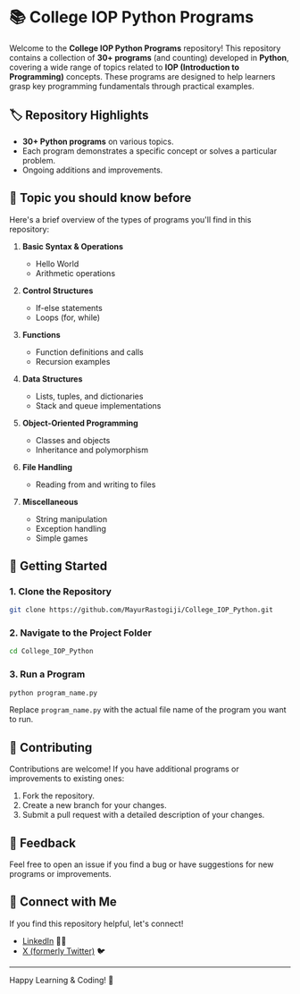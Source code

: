 # 📚 College IOP Python Programs

Welcome to the **College IOP Python Programs** repository! This repository contains a collection of **30+ programs** (and counting) developed in **Python**, covering a wide range of topics related to **IOP (Introduction to Programming)** concepts. These programs are designed to help learners grasp key programming fundamentals through practical examples.

## 🏷️ **Repository Highlights**
- **30+ Python programs** on various topics.
- Each program demonstrates a specific concept or solves a particular problem.
- Ongoing additions and improvements.

## 📝 **Topic you should know before**
Here's a brief overview of the types of programs you'll find in this repository:

1. **Basic Syntax & Operations**
   - Hello World
   - Arithmetic operations

2. **Control Structures**
   - If-else statements
   - Loops (for, while)

3. **Functions**
   - Function definitions and calls
   - Recursion examples

4. **Data Structures**
   - Lists, tuples, and dictionaries
   - Stack and queue implementations

5. **Object-Oriented Programming**
   - Classes and objects
   - Inheritance and polymorphism

6. **File Handling**
   - Reading from and writing to files

7. **Miscellaneous**
   - String manipulation
   - Exception handling
   - Simple games

## 🚀 **Getting Started**

### 1. **Clone the Repository**
   ```bash
   git clone https://github.com/MayurRastogiji/College_IOP_Python.git
   ```

### 2. **Navigate to the Project Folder**
   ```bash
   cd College_IOP_Python
   ```

### 3. **Run a Program**
   ```bash
   python program_name.py
   ```
   Replace `program_name.py` with the actual file name of the program you want to run.

## 📢 **Contributing**
Contributions are welcome! If you have additional programs or improvements to existing ones:
1. Fork the repository.
2. Create a new branch for your changes.
3. Submit a pull request with a detailed description of your changes.

## 💬 **Feedback**
Feel free to open an issue if you find a bug or have suggestions for new programs or improvements.

## 👤 **Connect with Me**
If you find this repository helpful, let's connect!

- [LinkedIn](https://www.linkedin.com/in/MayurRastogi/) 👨‍💼
- [X (formerly Twitter)](https://twitter.com/MayurRastogi01) 🐦

---
Happy Learning & Coding! 🚀

